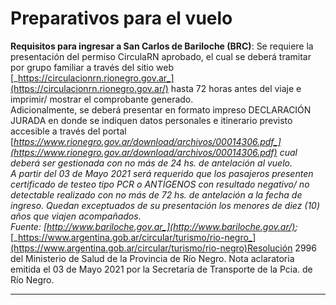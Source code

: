 # Preparativos para el vuelo
**Requisitos para ingresar a San Carlos de Bariloche (BRC)**: Se requiere la presentación del permiso CirculaRN aprobado, el cual se deberá tramitar por grupo familiar a través del sitio web [_https://circulacionrn.rionegro.gov.ar_](https://circulacionrn.rionegro.gov.ar/) hasta 72 horas antes del viaje e imprimir/ mostrar el comprobante generado.  
Adicionalmente, se deberá presentar en formato impreso DECLARACIÓN JURADA en donde se indiquen datos personales e itinerario previsto accesible a través del portal [_https://www.rionegro.gov.ar/download/archivos/00014306.pdf_](https://www.rionegro.gov.ar/download/archivos/00014306.pdf) cual deberá ser gestionada con no más de 24 hs. de antelación al vuelo.  
A partir del 03 de Mayo 2021 será requerido que los pasajeros presenten certificado de testeo tipo PCR o ANTÍGENOS con resultado negativo/ no detectable realizado con no más de 72 hs. de antelación a la fecha de ingreso. Quedan exceptuados de su presentación los menores de diez (10) años que viajen acompañados.  
_Fuente:_ [_http://www.bariloche.gov.ar_](http://www.bariloche.gov.ar/)_;_ [_https://www.argentina.gob.ar/circular/turismo/rio-negro_](https://www.argentina.gob.ar/circular/turismo/rio-negro)Resolución 2996 del Ministerio de Salud de la Provincia de Río Negro. Nota aclaratoria emitida el 03 de Mayo 2021 por la Secretaría de Transporte de la Pcia. de Río Negro.

---
